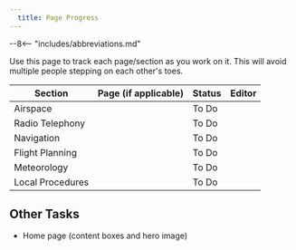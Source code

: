 ```yaml
---
  title: Page Progress
---
```


--8<-- "includes/abbreviations.md"

Use this page to track each page/section as you work on it. This will avoid multiple people stepping on each other's toes.

| Section | Page (if applicable) | Status | Editor |
| --- | --- | --- | --- |
| Airspace | | To Do | |
| Radio Telephony | | To Do | |
| Navigation | | To Do | |
| Flight Planning | | To Do | |
| Meteorology | | To Do | |
| Local Procedures | | To Do | |

## Other Tasks
- Home page (content boxes and hero image)